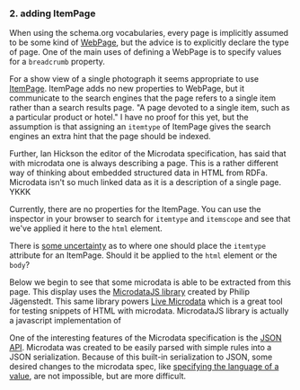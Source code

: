 ### 2. adding ItemPage

When using the schema.org vocabularies, every page is implicitly assumed to be 
some kind of [WebPage](http://schema.org/WebPage), but the advice is to 
explicitly declare the type of page. One of the main uses of defining a WebPage
is to specify values for a `breadcrumb` property.

For a show view of a single photograph it seems appropriate to use [ItemPage](http://schema.org/ItemPage).
ItemPage
adds no new properties to WebPage, but it communicate to the search engines that
the page refers to a single item rather than a search results page.
"A page devoted to a single item, such as a particular product or hotel."
I have no proof for this yet, but the assumption is that assigning an `itemtype`
of ItemPage gives the search engines an extra hint that the page should be
indexed.

Further, Ian Hickson the editor of the Microdata specification, has said that
with microdata one is always describing a page. This is a rather different way
of thinking about embedded structured data in HTML from RDFa. Microdata isn't
so much linked data as it is a description of a single page. YKKK

Currently, there are no properties for the ItemPage.
You can use the inspector in your browser to search for `itemtype` and `itemscope`
and see that we've applied it here to the `html` element.

There is [some uncertainty](YKK) as to where one should place the `itemtype` 
attribute for an ItemPage. Should it be applied to the `html` element or the 
`body`?

Below we begin to see that some microdata is able to be extracted from this page. 
This display uses the [MicrodataJS library](https://gitorious.org/microdatajs/) 
created by Philip Jägenstedt. This same library powers [Live Microdata](http://foolip.org/microdatajs/live/)
which is a great tool for testing snippets of HTML with microdata. MicrodataJS
library is actually a javascript implementation of 

One of the interesting features of the Microdata specification is the [JSON API](YKK).
Microdata was created to be easily parsed with simple rules into a JSON serialization.
Because of this built-in serialization to JSON, some desired changes to the 
microdata spec, like [specifying the language of a value](YKK), are not impossible, but
are more difficult.

